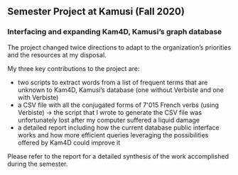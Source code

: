## Semester Project at Kamusi (Fall 2020)

### Interfacing and expanding Kam4D, Kamusi’s graph database 

The project changed twice directions to adapt to the organization’s priorities and the resources at my disposal. 

My three key contributions to the project are:
- two scripts to extract words from a list of frequent terms that are unknown to Kam4D, Kamusi’s database (one without Verbiste and one with Verbiste)
- a CSV file with all the conjugated forms of 7'015 French verbs (using Verbiste) -> the script that I wrote to generate the CSV file was unfortunately lost after my computer suffered a liquid damage 
- a detailed report including how the current database public interface works and how more efficient queries leveraging the possibilities offered by Kam4D could improve it

Please refer to the report for a detailed synthesis of the work accomplished during the semester. 

